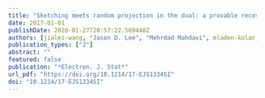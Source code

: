 ```yaml
---
title: "Sketching meets random projection in the dual: a provable recovery algorithm for big and high-dimensional data"
date: 2017-01-01
publishDate: 2020-01-27T20:57:22.569448Z
authors: [jialei-wang, "Jason D. Lee", "Mehrdad Mahdavi", mladen-kolar, "Nathan Srebro"]
publication_types: ["2"]
abstract: ""
featured: false
publication: "*Electron. J. Stat*"
url_pdf: "https://doi.org/10.1214/17-EJS1334SI"
doi: "10.1214/17-EJS1334SI"
---
```

